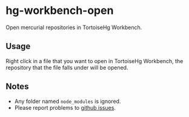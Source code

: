 # hg-workbench-open

Open mercurial repositories in TortoiseHg Workbench.

## Usage

Right click in a file that you want to open in TortoiseHg Workbench, the repository that the file falls under will be opened.

## Notes

- Any folder named `node_modules` is ignored.
- Please report problems to [github issues](https://github.com/pxgamer/hg-workbench-open-package/issues).
